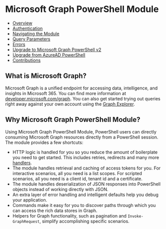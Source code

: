 ﻿# Microsoft Graph PowerShell Module

- [Overview](https://learn.microsoft.com/powershell/microsoftgraph/overview)
- [Authentication](./authentication.md)
- [Navigating the Module](https://learn.microsoft.com/powershell/microsoftgraph/navigating)
- [Query Parameters](https://learn.microsoft.com/powershell/microsoftgraph/use-query-parameters)
- [Errors](https://learn.microsoft.com/powershell/microsoftgraph/troubleshooting)
- [Upgrade to Microsoft Graph PowerShell v2](./upgrade-to-v2.md)
- [Upgrade from AzureAD PowerShell](https://learn.microsoft.com/powershell/microsoftgraph/migration-steps)
- [Contributions](../CONTRIBUTING.md)

## What is Microsoft Graph?

Microsoft Graph is a unified endpoint for accessing data, intelligence, and insights in Microsoft 365. You can find more information at [developer.microsoft.com/graph](https://developer.microsoft.com/graph). You can also get started trying out queries right away against your own account using the [Graph Explorer](https://developer.microsoft.com/graph/graph-explorer).

## Why Microsoft Graph PowerShell Module?

Using Microsoft Graph PowerShell Module, PowerShell users can directly consuming Microsoft Graph resources directly from a PowerShell session. The module provides a few shortcuts:

- HTTP logic is handled for you so you reduce the amount of boilerplate you need to get started. This includes retries, redirects and many more [handlers](https://github.com/microsoftgraph/msgraph-sdk-design#sdk-features-support).
- The module handles retrieval and caching of access tokens for you. For interactive scenarios, all you need is a list scopes. For scripted scenarios, all you need is a client id, tenant id and a certificate.
- The module handles deserialization of JSON responses into PowerShell objects instead of working directly with JSON.
- An extra layer of error handling and intelligent defaults help you debug your application.
- Commands make it easy for you to discover paths through which you can access the rich data stores in Graph.
- Helpers for Graph functionality, such as pagination and `Invoke-GraphRequest`, simplify accomplishing specific scenarios.

